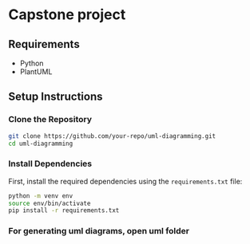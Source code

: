 # Capstone project

## Requirements
- Python
- PlantUML

## Setup Instructions

### Clone the Repository
```bash
git clone https://github.com/your-repo/uml-diagramming.git
cd uml-diagramming
```

### Install Dependencies
First, install the required dependencies using the `requirements.txt` file:
```bash
python -m venv env
source env/bin/activate
pip install -r requirements.txt
```

### For generating uml diagrams, open uml folder

